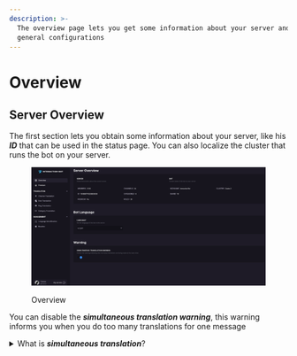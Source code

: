 ```yaml
---
description: >-
  The overview page lets you get some information about your server and do
  general configurations
---
```


# Overview

## Server Overview

The first section lets you obtain some information about your server, like his _**ID**_ that can be used in the status page. You can also localize the cluster that runs the bot on your server.

<figure><img src="../../.gitbook/assets/image (1).png" alt=""><figcaption><p>Overview</p></figcaption></figure>

You can disable the _**simultaneous translation warning**_, this warning informs you when you do too many translations for one message

<details>

<summary>What is <em><strong>simultaneous translation</strong></em>?</summary>

When you type a message and you have configured the bot to translate the message automatically, it will count the number of translations that it does.\
\
For example, if you are in channel #Channel1 and you write _Hello World_, you have configured the bot to translate your message into French, Japanese, and Deutch, the bot will count 3 translations for one message.\
\
If your server is not premium and the bot does more than 3 translations for one message, it will warn you and stop the translation. You need to upgrade to premium to increase this limit. The _**simultaneous translation warning**_ disables the warning of the bot.

</details>
